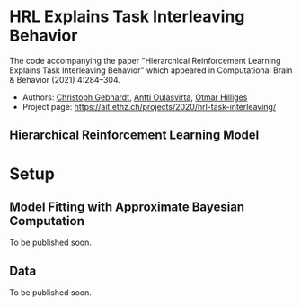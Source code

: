 # HRL Explains Task Interleaving Behavior
The code accompanying the paper "Hierarchical Reinforcement Learning Explains Task Interleaving Behavior" which appeared in Computational Brain & Behavior (2021) 4:284–304. 

- Authors: [Christoph Gebhardt](https://ait.ethz.ch/people/gebhardt/), [Antti Oulasvirta](http://users.comnet.aalto.fi/oulasvir/), [Otmar Hilliges](https://ait.ethz.ch/people/hilliges/)
- Project page: https://ait.ethz.ch/projects/2020/hrl-task-interleaving/

## Hierarchical Reinforcement Learning Model
# Setup

## Model Fitting with Approximate Bayesian Computation
To be published soon.

## Data
To be published soon.

